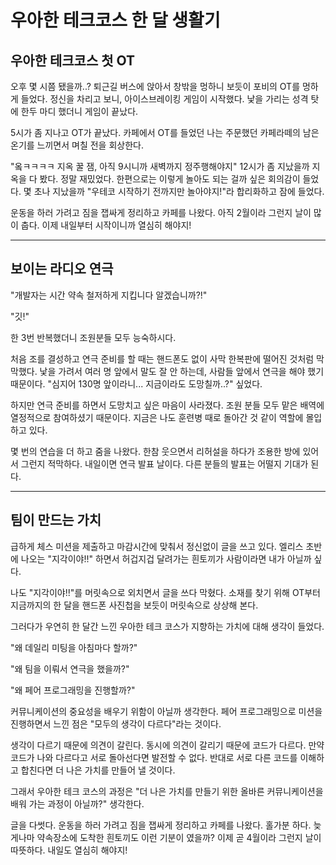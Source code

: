 # 우아한 테크코스 한 달 생활기


## 우아한 테크코스 첫 OT
오후 몇 시쯤 됐을까..? 퇴근길 버스에 앉아서 창밖을 멍하니 보듯이 포비의 OT를 멍하게 들었다. 정신을 차리고 보니, 아이스브레이킹 게임이 시작했다. 낯을 가리는 성격 탓에 한두 마디 했더니 게임이 끝났다.


5시가 좀 지나고 OT가 끝났다. 카페에서 OT를 들었던 나는 주문했던 카페라떼의 남은 온기를 느끼면서 며칠 전을 회상한다.


"옼ㅋㅋㅋㅋ 지옥 꿀 잼, 아직 9시니까 새벽까지 정주행해야지" 12시가 좀 지났을까 지옥을 다 봤다. 정말 재밌었다. 한편으로는 이렇게 놀아도 되는 걸까 싶은 회의감이 들었다. 몇 초나 지났을까 "우테코 시작하기 전까지만 놀아야지!"라 합리화하고 잠에 들었다.


운동을 하러 가려고 짐을 잽싸게 정리하고 카페를 나왔다. 아직 2월이라 그런지 날이 많이 춥다. 이제 내일부터 시작이니까 열심히 해야지!

---

## 보이는 라디오 연극

"개발자는 시간 약속 철저하게 지킵니다 알겠습니까?!"


"깃!"


한 3번 반복했더니 조원분들 모두 능숙하시다.

처음 조를 결성하고 연극 준비를 할 때는 핸드폰도 없이 사막 한복판에 떨어진 것처럼 막막했다. 낯을 가려서 여러 명 앞에서 말도 잘 안 하는데, 사람들 앞에서 연극을 해야 했기 때문이다. "심지어 130명 앞이라니... 지금이라도 도망칠까..?" 싶었다.


하지만 연극 준비를 하면서 도망치고 싶은 마음이 사라졌다. 조원 분들 모두 맡은 배역에 열정적으로 참여하셨기 때문이다. 지금은 나도 훈련병 때로 돌아간 것 같이 역할에 몰입하고 있다.


몇 번의 연습을 더 하고 줌을 나왔다. 한참 웃으면서 리허설을 하다가 조용한 방에 있어서 그런지 적막하다.
내일이면 연극 발표 날이다. 다른 분들의 발표는 어떨지 기대가 된다.

---

## 팀이 만드는 가치  

급하게 체스 미션을 제출하고 마감시간에 맞춰서 정신없이 글을 쓰고 있다. 엘리스 초반에 나오는 "지각이야!!" 하면서 허겁지겁 달려가는 흰토끼가 사람이라면 내가 아닐까 싶다.


나도 "지각이야!!"를 머릿속으로 외치면서 글을 쓰다 막혔다. 소재를 찾기 위해 OT부터 지금까지의 한 달을 핸드폰 사진첩을 보듯이 머릿속으로 상상해 본다.

그러다가 우연히 한 달간 느낀 우아한 테크 코스가 지향하는 가치에 대해 생각이 들었다.

"왜 데일리 미팅을 아침마다 할까?"


"왜 팀을 이뤄서 연극을 했을까?"


"왜 페어 프로그래밍을 진행할까?"

커뮤니케이션의 중요성을 배우기 위함이 아닐까 생각한다. 페어 프로그래밍으로 미션을 진행하면서 느낀 점은 "모두의 생각이 다르다"라는 것이다. 

생각이 다르기 때문에 의견이 갈린다. 동시에 의견이 갈리기 때문에 코드가 다르다.
만약 코드가 나와 다르다고 서로 돌아선다면 발전할 수 없다. 반대로 서로 다른 코드를 이해하고 합친다면 더 나은 가치를 만들어 낼 것이다.


그래서 우아한 테크 코스의 과정은 "더 나은 가치를 만들기 위한 올바른 커뮤니케이션을 배워 가는 과정이 아닐까?" 생각한다.

글을 다썻다. 운동을 하러 가려고 짐을 잽싸게 정리하고 카페를 나왔다. 홀가분 하다. 늦게나마 약속장소에 도착한 흰토끼도 이런 기분이 였을까? 이제 곧 4월이라 그런지 날이 따뜻하다. 내일도 열심히 해야지!
